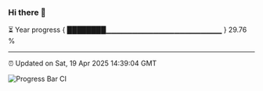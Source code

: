 ### Hi there 👋

⏳ Year progress { ████████▁▁▁▁▁▁▁▁▁▁▁▁▁▁▁▁▁▁▁▁▁▁ } 29.76 %

---

⏰ Updated on Sat, 19 Apr 2025 14:39:04 GMT

![Progress Bar CI](https://github.com/IshwaranRudhara/GIT-ACTION/workflows/Progress%20Bar%20CI/badge.svg)
